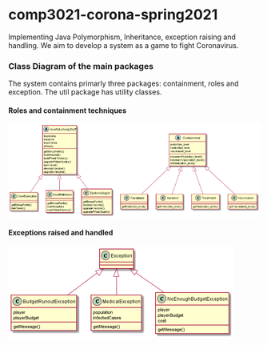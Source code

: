 # comp3021-corona-spring2021
Implementing Java Polymorphism, Inheritance, exception raising and handling.
We aim to develop a system as a game to fight Coronavirus.

### Class Diagram of the main packages
The system contains primarly three packages: containment, roles and exception. 
The util package has utility classes. 
#### Roles and containment techniques 
![alt text](roles_conts.png)

#### Exceptions raised and handled
![alt text](exceptions.png)
